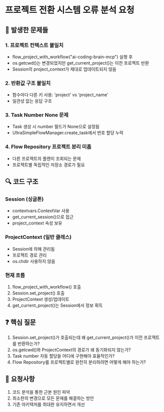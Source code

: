 
# 프로젝트 전환 시스템 오류 분석 요청

## 🚨 발생한 문제들

### 1. 프로젝트 컨텍스트 불일치
- flow_project_with_workflow("ai-coding-brain-mcp") 실행 후
- os.getcwd()는 변경되었지만 get_current_project()는 이전 프로젝트 반환
- Session의 project_context가 제대로 업데이트되지 않음

### 2. 반환값 구조 불일치
- 함수마다 다른 키 사용: 'project' vs 'project_name'
- 일관성 없는 응답 구조

### 3. Task Number None 문제
- Task 생성 시 number 필드가 None으로 설정됨
- UltraSimpleFlowManager.create_task에서 번호 할당 누락

### 4. Flow Repository 프로젝트 분리 미흡
- 다른 프로젝트의 플랜이 조회되는 문제
- 프로젝트별 독립적인 저장소 경로가 필요

## 🔍 코드 구조

### Session (싱글톤)
- contextvars.ContextVar 사용
- get_current_session()으로 접근
- project_context 속성 보유

### ProjectContext (일반 클래스)
- Session에 의해 관리됨
- 프로젝트 경로 관리
- os.chdir 사용하지 않음

### 현재 흐름
1. flow_project_with_workflow() 호출
2. Session.set_project() 호출
3. ProjectContext 생성/업데이트
4. get_current_project()는 Session에서 정보 획득

## ❓ 핵심 질문

1. Session.set_project()가 호출되는데 왜 get_current_project()가 이전 프로젝트를 반환하는가?
2. os.getcwd()와 ProjectContext의 경로가 왜 동기화되지 않는가?
3. Task number 자동 할당을 어디에 구현해야 효율적인가?
4. Flow Repository를 프로젝트별로 완전히 분리하려면 어떻게 해야 하는가?

## 🎯 요청사항
1. 코드 분석을 통한 근본 원인 파악
2. 최소한의 변경으로 모든 문제를 해결하는 방안
3. 기존 아키텍처를 최대한 유지하면서 개선
